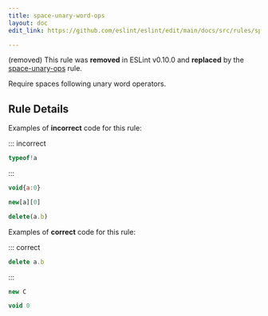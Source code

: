 ```yaml
---
title: space-unary-word-ops
layout: doc
edit_link: https://github.com/eslint/eslint/edit/main/docs/src/rules/space-unary-word-ops.md

---
```



(removed) This rule was **removed** in ESLint v0.10.0 and **replaced** by the [space-unary-ops](space-unary-ops) rule.

Require spaces following unary word operators.

## Rule Details

Examples of **incorrect** code for this rule:

::: incorrect

```js
typeof!a
```

:::

```js
void{a:0}
```

```js
new[a][0]
```

```js
delete(a.b)
```

Examples of **correct** code for this rule:

::: correct

```js
delete a.b
```

:::

```js
new C
```

```js
void 0
```
